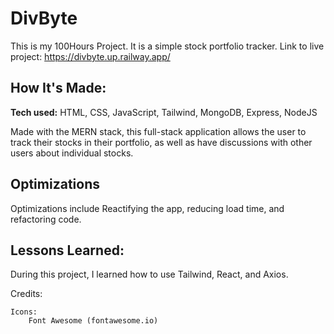 # DivByte
This is my 100Hours Project. It is a simple stock portfolio tracker. 
Link to live project: https://divbyte.up.railway.app/

## How It's Made:

**Tech used:** HTML, CSS, JavaScript, Tailwind, MongoDB, Express, NodeJS

Made with the MERN stack, this full-stack application allows the user to track their stocks in their portfolio, as well as have discussions with other users about individual stocks.

## Optimizations

Optimizations include Reactifying the app, reducing load time, and refactoring code.

## Lessons Learned:

During this project, I learned how to use Tailwind, React, and Axios.


Credits:

	Icons:
		Font Awesome (fontawesome.io)
